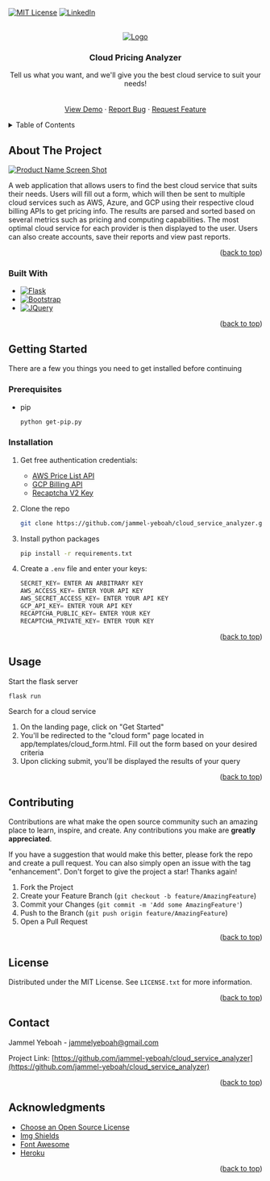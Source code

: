 <!-- Improved compatibility of back to top link: See: https://github.com/othneildrew/Best-README-Template/pull/73 -->
<a name="readme-top"></a>
<!--
*** Thanks for checking out the Best-README-Template. If you have a suggestion
*** that would make this better, please fork the repo and create a pull request
*** or simply open an issue with the tag "enhancement".
*** Don't forget to give the project a star!
*** Thanks again! Now go create something AMAZING! :D
-->



<!-- PROJECT SHIELDS -->
<!--
*** I'm using markdown "reference style" links for readability.
*** Reference links are enclosed in brackets [ ] instead of parentheses ( ).
*** See the bottom of this document for the declaration of the reference variables
*** for contributors-url, forks-url, etc. This is an optional, concise syntax you may use.
*** https://www.markdownguide.org/basic-syntax/#reference-style-links
-->

[![MIT License][license-shield]][license-url]
[![LinkedIn][linkedin-shield]][linkedin-url]

<!-- PROJECT LOGO -->
<br />
<div align="center">
  <a href="http://www.cloudpricinganalyzer.com/">
    <img src="https://i.ibb.co/hmt2sLF/Cloud-Pricing-Analyzer.png" alt="Logo">
  </a>

  <h3 align="center">Cloud Pricing Analyzer</h3>

  <p align="center">
    Tell us what you want, and we'll give you the best cloud service to suit your needs!
    <br />
    <br />
    <br />
    <a href="http://www.cloudpricinganalyzer.com/">View Demo</a>
    ·
    <a href="http://www.cloudpricinganalyzer.com/more_info.html#contact-form-info">Report Bug</a>
    ·
    <a href="http://www.cloudpricinganalyzer.com/more_info.html#contact-form-info">Request Feature</a>
  </p>
</div>



<!-- TABLE OF CONTENTS -->
<details>
  <summary>Table of Contents</summary>
  <ol>
    <li>
      <a href="#about-the-project">About The Project</a>
      <ul>
        <li><a href="#built-with">Built With</a></li>
      </ul>
    </li>
    <li>
      <a href="#getting-started">Getting Started</a>
      <ul>
        <li><a href="#prerequisites">Prerequisites</a></li>
        <li><a href="#installation">Installation</a></li>
      </ul>
    </li>
    <li><a href="#usage">Usage</a></li>
    <li><a href="#contributing">Contributing</a></li>
    <li><a href="#license">License</a></li>
    <li><a href="#contact">Contact</a></li>
    <li><a href="#acknowledgments">Acknowledgments</a></li>
  </ol>
</details>



<!-- ABOUT THE PROJECT -->
## About The Project

[![Product Name Screen Shot][product-screenshot]](http://www.cloudpricinganalyzer.com/)

A web application that allows users to find the best cloud service that suits their needs. Users will fill out a form, which will then be sent to multiple cloud services such as AWS, Azure, and GCP using their respective cloud billing APIs to get pricing info. The results are parsed and sorted based on several metrics such as pricing and computing capabilities. The most optimal cloud service for each provider is then displayed to the user. Users can also create accounts, save their reports and view past reports.

<p align="right">(<a href="#readme-top">back to top</a>)</p>



### Built With

* [![Flask][flask.com]][flask-url]
* [![Bootstrap][Bootstrap.com]][Bootstrap-url]
* [![JQuery][JQuery.com]][JQuery-url]

<p align="right">(<a href="#readme-top">back to top</a>)</p>



<!-- GETTING STARTED -->
## Getting Started

There are a few you things you need to get installed before continuing

### Prerequisites

* pip
  ```sh
  python get-pip.py
  ```

### Installation


1. Get free authentication credentials:
   * [AWS Price List API](https://docs.aws.amazon.com/awsaccountbilling/latest/aboutv2/using-pelong.html)
   * [GCP Billing API](https://cloud.google.com/blog/topics/cost-management/introducing-cloud-billing-catalog-api-gcp-pricing-in-real-time)
   * [Recaptcha V2 Key](https://cloud.google.com/recaptcha-enterprise/docs/create-key)


2. Clone the repo
   ```sh
   git clone https://github.com/jammel-yeboah/cloud_service_analyzer.git
   ```
3. Install python packages
   ```sh
   pip install -r requirements.txt
   ```
4. Create a `.env` file and enter your keys:
   ```js
   SECRET_KEY= ENTER AN ARBITRARY KEY
   AWS_ACCESS_KEY= ENTER YOUR API KEY
   AWS_SECRET_ACCESS_KEY= ENTER YOUR API KEY
   GCP_API_KEY= ENTER YOUR API KEY
   RECAPTCHA_PUBLIC_KEY= ENTER YOUR KEY
   RECAPTCHA_PRIVATE_KEY= ENTER YOUR KEY
   ```

<p align="right">(<a href="#readme-top">back to top</a>)</p>



<!-- USAGE EXAMPLES -->
## Usage

Start the flask server
   ```sh
   flask run
   ```

Search for a cloud service
1. On the landing page, click on "Get Started"
2. You'll be redirected to the "cloud form" page located in app/templates/cloud_form.html. Fill out the form based on your desired criteria
3. Upon clicking submit, you'll be displayed the results of your query


<p align="right">(<a href="#readme-top">back to top</a>)</p>



<!-- CONTRIBUTING -->
## Contributing

Contributions are what make the open source community such an amazing place to learn, inspire, and create. Any contributions you make are **greatly appreciated**.

If you have a suggestion that would make this better, please fork the repo and create a pull request. You can also simply open an issue with the tag "enhancement".
Don't forget to give the project a star! Thanks again!

1. Fork the Project
2. Create your Feature Branch (`git checkout -b feature/AmazingFeature`)
3. Commit your Changes (`git commit -m 'Add some AmazingFeature'`)
4. Push to the Branch (`git push origin feature/AmazingFeature`)
5. Open a Pull Request

<p align="right">(<a href="#readme-top">back to top</a>)</p>



<!-- LICENSE -->
## License

Distributed under the MIT License. See `LICENSE.txt` for more information.

<p align="right">(<a href="#readme-top">back to top</a>)</p>



<!-- CONTACT -->
## Contact

Jammel Yeboah - jammelyeboah@gmail.com

Project Link: [https://github.com/jammel-yeboah/cloud_service_analyzer](https://github.com/jammel-yeboah/cloud_service_analyzer)

<p align="right">(<a href="#readme-top">back to top</a>)</p>



<!-- ACKNOWLEDGMENTS -->
## Acknowledgments

* [Choose an Open Source License](https://choosealicense.com)
* [Img Shields](https://shields.io)
* [Font Awesome](https://fontawesome.com)
* [Heroku](https://www.heroku.com/)

<p align="right">(<a href="#readme-top">back to top</a>)</p>



<!-- MARKDOWN LINKS & IMAGES -->
[license-shield]: https://img.shields.io/github/license/othneildrew/Best-README-Template.svg?style=for-the-badge
[license-url]: https://github.com/jammel-yeboah/cloud_service_analyzer/LICENSE.txt
[linkedin-shield]: https://img.shields.io/badge/-LinkedIn-black.svg?style=for-the-badge&logo=linkedin&colorB=555
[linkedin-url]: https://www.linkedin.com/in/jammel-yeboah/
[product-screenshot]: https://i.ibb.co/FKJFShp/cpa-screenshot.png
[Bootstrap.com]: https://img.shields.io/badge/Bootstrap-563D7C?style=for-the-badge&logo=bootstrap&logoColor=white
[Bootstrap-url]: https://getbootstrap.com
[JQuery.com]: https://img.shields.io/badge/jQuery-0769AD?style=for-the-badge&logo=flask&logoColor=white
[JQuery-url]: https://jquery.com
[flask.com]: https://img.shields.io/badge/Flask-000000?style=for-the-badge&logo=flask&logoColor=white
[flask-url]: https://flask.palletsprojects.com/en/2.2.x/